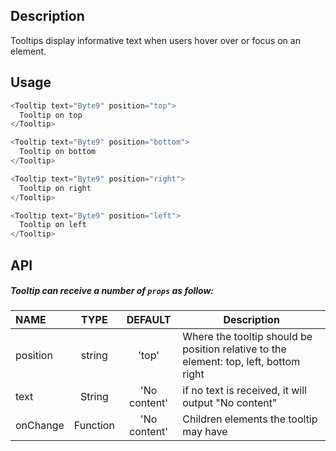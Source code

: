 
## Description

Tooltips display informative text when users hover over or focus on an element.

## Usage


```js
<Tooltip text="Byte9" position="top">
  Tooltip on top
</Tooltip>

<Tooltip text="Byte9" position="bottom">
  Tooltip on bottom
</Tooltip>

<Tooltip text="Byte9" position="right">
  Tooltip on right
</Tooltip>

<Tooltip text="Byte9" position="left">
  Tooltip on left
</Tooltip>
```

## API

##### Tooltip can receive a number of `props` as follow:


| NAME   | TYPE | DEFAULT | Description |
| :---  | :---:  | :---: | ------- |
| position | string | 'top' | Where the tooltip should be position relative to the element: top, left, bottom right |
| text | String | 'No content' | if no text is received, it will output "No content" |
| onChange | Function | 'No content' | Children elements the tooltip may have |

